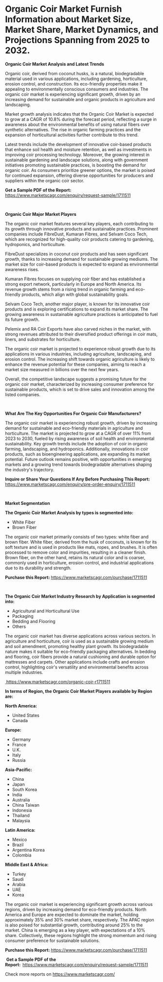 <p><h1>Organic Coir Market Furnish Information about Market Size, Market Share, Market Dynamics, and Projections Spanning from 2025 to 2032.</h1></p><p><strong>Organic Coir Market Analysis and Latest Trends</strong></p>
<p><p>Organic coir, derived from coconut husks, is a natural, biodegradable material used in various applications, including gardening, horticulture, erosion control, and construction. Its eco-friendly properties make it appealing to environmentally conscious consumers and industries. The organic coir market is experiencing significant growth, driven by an increasing demand for sustainable and organic products in agriculture and landscaping.</p><p>Market growth analysis indicates that the Organic Coir Market is expected to grow at a CAGR of 10.8% during the forecast period, reflecting a surge in awareness about the environmental benefits of using natural fibers over synthetic alternatives. The rise in organic farming practices and the expansion of horticultural activities further contribute to this trend. </p><p>Latest trends include the development of innovative coir-based products that enhance soil health and moisture retention, as well as investments in improving coir processing technology. Moreover, the growing interest in sustainable gardening and landscape solutions, along with government initiatives promoting sustainable practices, is boosting the demand for organic coir. As consumers prioritize greener options, the market is poised for continued expansion, offering diverse opportunities for producers and suppliers within the organic coir sector.</p></p>
<p><strong>Get a Sample PDF of the Report:&nbsp;</strong> <a href="https://www.marketscagr.com/enquiry/request-sample/1711511?utm_campaign=1886&utm_medium=2&utm_source=Github&utm_content=ia&utm_term=11012025&utm_id=organic-coir">https://www.marketscagr.com/enquiry/request-sample/1711511</a></p>
<p>&nbsp;</p>
<p><strong>Organic Coir Major Market Players</strong></p>
<p><p>The organic coir market features several key players, each contributing to its growth through innovative products and sustainable practices. Prominent companies include FibreDust, Kumaran Fibres, and Selvam Coco Tech, which are recognized for high-quality coir products catering to gardening, hydroponics, and horticulture. </p><p>FibreDust specializes in coconut coir products and has seen significant growth, thanks to increasing demand for sustainable growing mediums. The market size for coir-based products is expected to expand as environmental awareness rises. </p><p>Kumaran Fibres focuses on supplying coir fiber and has established a strong export network, particularly in Europe and North America. Its revenue growth stems from a rising trend in organic farming and eco-friendly products, which align with global sustainability goals.</p><p>Selvam Coco Tech, another major player, is known for its innovative coir products and is exploring certifications to expand its market share. The growing awareness in sustainable agriculture practices is anticipated to fuel its future growth.</p><p>Pelemix and RA Coir Exports have also carved niches in the market, with strong revenues attributed to their diversified product offerings in coir mats, liners, and substrates for horticulture. </p><p>The organic coir market is projected to experience robust growth due to its applications in various industries, including agriculture, landscaping, and erosion control. The increasing shift towards organic agriculture is likely to enhance the revenue potential for these companies, aiming to reach a market size measured in billions over the next few years. </p><p>Overall, the competitive landscape suggests a promising future for the organic coir market, characterized by increasing consumer preference for sustainable products, which is set to drive sales and innovation among the listed companies.</p></p>
<p>&nbsp;</p>
<p><strong>What Are The Key Opportunities For Organic Coir Manufacturers?</strong></p>
<p><p>The organic coir market is experiencing robust growth, driven by increasing demand for sustainable and eco-friendly materials in agriculture and horticulture. The market is projected to grow at a CAGR of over 11% from 2023 to 2030, fueled by rising awareness of soil health and environmental sustainability. Key growth trends include the adoption of coir in organic farming, landscaping, and hydroponics. Additionally, innovations in coir products, such as bioengineering applications, are expanding its market potential. Future outlook remains positive, with opportunities in emerging markets and a growing trend towards biodegradable alternatives shaping the industry's trajectory.</p></p>
<p><strong>Inquire or Share Your Questions If Any Before Purchasing This Report:</strong> <a href="https://www.marketscagr.com/enquiry/pre-order-enquiry/1711511?utm_campaign=1886&utm_medium=2&utm_source=Github&utm_content=ia&utm_term=11012025&utm_id=organic-coir">https://www.marketscagr.com/enquiry/pre-order-enquiry/1711511</a></p>
<p>&nbsp;</p>
<p><strong>Market Segmentation</strong></p>
<p><strong>The Organic Coir Market Analysis by types is segmented into:</strong></p>
<p><ul><li>White Fiber</li><li>Brown Fiber</li></ul></p>
<p><p>The organic coir market primarily consists of two types: white fiber and brown fiber. White fiber, derived from the husk of coconuts, is known for its soft texture and is used in products like mats, ropes, and brushes. It is often processed to remove color and impurities, resulting in a cleaner finish. Brown fiber, on the other hand, retains its natural color and is coarser, commonly used in horticulture, erosion control, and industrial applications due to its durability and strength.</p></p>
<p><strong>Purchase this Report:&nbsp;</strong><a href="https://www.marketscagr.com/purchase/1711511?utm_campaign=1886&utm_medium=2&utm_source=Github&utm_content=ia&utm_term=11012025&utm_id=organic-coir">https://www.marketscagr.com/purchase/1711511</a></p>
<p>&nbsp;</p>
<p><strong>The Organic Coir Market Industry Research by Application is segmented into:</strong></p>
<p><ul><li>Agricultural and Horticultural Use</li><li>Packaging</li><li>Bedding and Flooring</li><li>Others</li></ul></p>
<p><p>The organic coir market has diverse applications across various sectors. In agriculture and horticulture, coir is used as a sustainable growing medium and soil amendment, promoting healthy plant growth. Its biodegradable nature makes it suitable for eco-friendly packaging alternatives. In bedding and flooring, coir fibers provide a natural cushioning and durable option for mattresses and carpets. Other applications include crafts and erosion control, highlighting coir's versatility and environmental benefits across multiple industries.</p></p>
<p><a href="https://www.marketscagr.com/organic-coir-r1711511?utm_campaign=1886&utm_medium=2&utm_source=Github&utm_content=ia&utm_term=11012025&utm_id=organic-coir">&nbsp;https://www.marketscagr.com/organic-coir-r1711511</a></p>
<p><strong>In terms of Region, the Organic Coir Market Players available by Region are:</strong></p>
<p>
    <p> <strong> North America: </strong>
        <ul>
            <li>United States</li>
            <li>Canada</li>
        </ul>
        </p> 
    <p> <strong> Europe: </strong>
        <ul>
            <li>Germany</li>
            <li>France</li>
            <li>U.K.</li>
            <li>Italy</li>
            <li>Russia</li>
        </ul>
        </p> 
    <p> <strong> Asia-Pacific: </strong>
        <ul>
            <li>China</li>
            <li>Japan</li>
            <li>South Korea</li>
            <li>India</li>
            <li>Australia</li>
            <li>China Taiwan</li>
            <li>Indonesia</li>
            <li>Thailand</li>
            <li>Malaysia</li>
        </ul>
        </p> 
    <p> <strong> Latin America: </strong>
        <ul>
            <li>Mexico</li>
            <li>Brazil</li>
            <li>Argentina Korea</li>
            <li>Colombia</li>
        </ul>
        </p> 
    <p> <strong> Middle East & Africa: </strong>
        <ul>
            <li>Turkey</li>
            <li>Saudi</li>
            <li>Arabia</li>
            <li>UAE</li>
            <li>Korea</li>
        </ul>
    </p>
    </p>
<p><p>The organic coir market is experiencing significant growth across various regions, driven by increasing demand for eco-friendly products. North America and Europe are expected to dominate the market, holding approximately 35% and 30% market share, respectively. The APAC region is also poised for substantial growth, contributing around 25% to the market. China is emerging as a key player, with expectations of a 10% share. Collectively, these regions highlight the strong momentum and rising consumer preference for sustainable solutions.</p></p>
<p><strong>Purchase this Report: </strong><a href="https://www.marketscagr.com/purchase/1711511?utm_campaign=1886&utm_medium=2&utm_source=Github&utm_content=ia&utm_term=11012025&utm_id=organic-coir">https://www.marketscagr.com/purchase/1711511</a></p>
<p>&nbsp;<strong>Get a Sample PDF of the Report:&nbsp;&nbsp;</strong><a href="https://www.marketscagr.com/enquiry/request-sample/1711511?utm_campaign=1886&utm_medium=2&utm_source=Github&utm_content=ia&utm_term=11012025&utm_id=organic-coir">https://www.marketscagr.com/enquiry/request-sample/1711511</a></p>
<p><strong></strong></p>
<p>Check more reports on <a href="https://www.marketscagr.com/?utm_campaign=1886&utm_medium=2&utm_source=Github&utm_content=ia&utm_term=11012025&utm_id=organic-coir">https://www.marketscagr.com/</a></p>